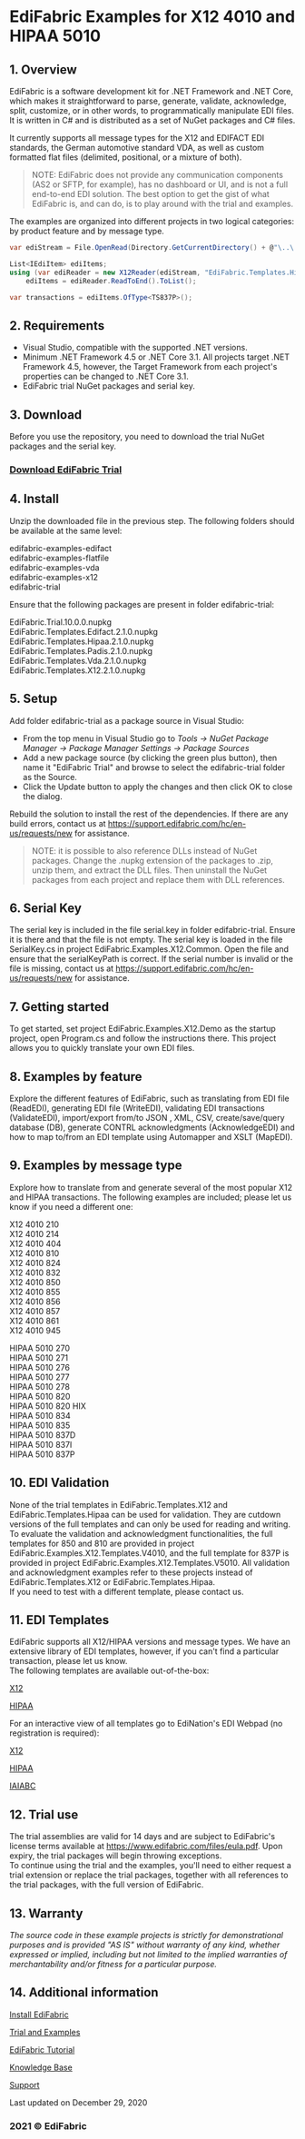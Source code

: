 # EdiFabric Examples for X12 4010 and HIPAA 5010

## 1. Overview
EdiFabric is a software development kit for .NET Framework and .NET Core, which makes it straightforward to parse, generate, validate, acknowledge, split, customize, or in other words, to programmatically manipulate EDI files. It is written in C# and is distributed as a set of NuGet packages and C# files.  

It currently supports all message types for the X12 and EDIFACT EDI standards, the German automotive standard VDA, as well as custom formatted flat files (delimited, positional, or a mixture of both).  

> NOTE: EdiFabric does not provide any communication components (AS2 or SFTP, for example), has no dashboard or UI, and is not a full end-to-end EDI solution.
The best option to get the gist of what EdiFabric is, and can do, is to play around with the trial and examples.  

The examples are organized into different projects in two logical categories: by product feature and by message type.    

```C#
var ediStream = File.OpenRead(Directory.GetCurrentDirectory() + @"\..\..\..\Files\Hipaa\ClaimPayment.txt");

List<IEdiItem> ediItems;
using (var ediReader = new X12Reader(ediStream, "EdiFabric.Templates.Hipaa"))
    ediItems = ediReader.ReadToEnd().ToList();

var transactions = ediItems.OfType<TS837P>();
```

## 2. Requirements
- Visual Studio, compatible with the supported .NET versions.  
- Minimum .NET Framework 4.5 or .NET Core 3.1. All projects target .NET Framework 4.5, however, the Target Framework from each project's properties can be changed to .NET Core 3.1.  
- EdiFabric trial NuGet packages and serial key.  

## 3. Download
Before you use the repository, you need to download the trial NuGet packages and the serial key.  

### [Download EdiFabric Trial](https://sowl.co/oApEt)

## 4. Install
Unzip the downloaded file in the previous step. The following folders should be available at the same level:  

edifabric-examples-edifact  
edifabric-examples-flatfile  
edifabric-examples-vda  
edifabric-examples-x12  
edifabric-trial  

Ensure that the following packages are present in folder edifabric-trial:  

EdiFabric.Trial.10.0.0.nupkg  
EdiFabric.Templates.Edifact.2.1.0.nupkg  
EdiFabric.Templates.Hipaa.2.1.0.nupkg  
EdiFabric.Templates.Padis.2.1.0.nupkg  
EdiFabric.Templates.Vda.2.1.0.nupkg  
EdiFabric.Templates.X12.2.1.0.nupkg   

## 5. Setup
Add folder edifabric-trial as a package source in Visual Studio:  
- From the top menu in Visual Studio go to *Tools -> NuGet Package Manager -> Package Manager Settings -> Package Sources*  
- Add a new package source (by clicking the green plus button), then name it "EdiFabric Trial" and browse to select the edifabric-trial folder as the Source.  
- Click the Update button to apply the changes and then click OK to close the dialog.  

Rebuild the solution to install the rest of the dependencies. If there are any build errors, contact us at https://support.edifabric.com/hc/en-us/requests/new for assistance.  

> NOTE: it is possible to also reference DLLs instead of NuGet packages. Change the .nupkg extension of the packages to .zip, unzip them, and extract the DLL files. 
Then uninstall the NuGet packages from each project and replace them with DLL references.  

## 6. Serial Key
The serial key is included in the file serial.key in folder edifabric-trial. Ensure it is there and that the file is not empty. The serial key is loaded in the file SerialKey.cs in project EdiFabric.Examples.X12.Common. Open the file and ensure that the serialKeyPath is correct. 
If the serial number is invalid or the file is missing, contact us at https://support.edifabric.com/hc/en-us/requests/new for assistance.  

## 7. Getting started
To get started, set project EdiFabric.Examples.X12.Demo as the startup project, open Program.cs and follow the instructions there. This project allows you to quickly translate your own EDI files.  

## 8. Examples by feature
Explore the different features of EdiFabric, such as translating from EDI file (ReadEDI), generating EDI file (WriteEDI), validating EDI transactions (ValidateEDI), 
import/export from/to JSON , XML, CSV, create/save/query database (DB), generate CONTRL acknowledgments (AcknowledgeEDI) and how to map to/from an EDI template using Automapper and XSLT (MapEDI).  

## 9. Examples by message type
Explore how to translate from and generate several of the most popular X12 and HIPAA transactions. The following examples are included; please let us know if you need a different one:  

X12 4010 210  
X12 4010 214  
X12 4010 404  
X12 4010 810  
X12 4010 824  
X12 4010 832  
X12 4010 850  
X12 4010 855  
X12 4010 856  
X12 4010 857  
X12 4010 861  
X12 4010 945  

HIPAA 5010 270  
HIPAA 5010 271  
HIPAA 5010 276  
HIPAA 5010 277  
HIPAA 5010 278  
HIPAA 5010 820  
HIPAA 5010 820 HIX  
HIPAA 5010 834  
HIPAA 5010 835  
HIPAA 5010 837D  
HIPAA 5010 837I  
HIPAA 5010 837P  

## 10. EDI Validation
None of the trial templates in EdiFabric.Templates.X12 and EdiFabric.Templates.Hipaa can be used for validation. They are cutdown versions of the full templates and can only be used for reading and writing.  
To evaluate the validation and acknowledgment functionalities, the full templates for 850 and 810 are provided in project EdiFabric.Examples.X12.Templates.V4010, and the full template for 837P is provided in project EdiFabric.Examples.X12.Templates.V5010. All validation and acknowledgment examples refer to these projects instead of EdiFabric.Templates.X12 or EdiFabric.Templates.Hipaa.  
If you need to test with a different template, please contact us.  

## 11. EDI Templates
EdiFabric supports all X12/HIPAA versions and message types. We have an extensive library of EDI templates, however, if you can't find a particular transaction, please let us know.   
The following templates are available out-of-the-box:  

[X12](https://support.edifabric.com/hc/en-us/articles/360000360572-X12-2040-to-4010)

[HIPAA](https://support.edifabric.com/hc/en-us/articles/360000372751-HIPAA-270-271-276-277-278-820-834-835-837-999)

For an interactive view of all templates go to EdiNation's EDI Webpad (no registration is required):

[X12](https://www.edination.com/edi-models-x12.html)

[HIPAA](https://www.edination.com/edi-models-hipaa.html)

[IAIABC](https://www.edination.com/edi-models-iaiabc.html)

## 12. Trial use
The trial assemblies are valid for 14 days and are subject to EdiFabric's license terms available at https://www.edifabric.com/files/eula.pdf. Upon expiry, the trial packages will begin throwing exceptions.   
To continue using the trial and the examples, you'll need to either request a trial extension or replace the trial packages, together with all references to the trial packages, with the full version of EdiFabric.  

## 13. Warranty
*The source code in these example projects is strictly for demonstrational purposes and is provided "AS IS" without warranty of any kind, whether expressed or implied, including but not limited to the implied warranties of merchantability and/or fitness for a particular purpose.*

## 14. Additional information

[Install EdiFabric](https://support.edifabric.com/hc/en-us/articles/360016808578-Install-EdiFabric)

[Trial and Examples](https://support.edifabric.com/hc/en-us/articles/360000280532-Trial-and-Examples)

[EdiFabric Tutorial](https://support.edifabric.com/hc/en-us/articles/360000291511-Tutorial-EDI-NET-Tools-Basics)

[Knowledge Base](https://support.edifabric.com)

[Support](https://support.edifabric.com/hc/en-us/requests/new)

Last updated on December 29, 2020
### 2021 © EdiFabric
